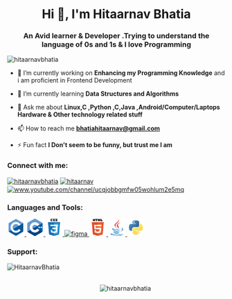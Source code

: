 <h1 align="center">Hi 👋, I'm Hitaarnav Bhatia</h1>
<h3 align="center">An Avid learner & Developer .Trying to understand the language of 0s and 1s & I love Programming</h3>

<p align="left"> <img src="https://komarev.com/ghpvc/?username=hitaarnavbhatia&label=Profile%20views&color=0e75b6&style=flat" alt="hitaarnavbhatia" /> </p>

- 🔭 I’m currently working on **Enhancing my Programming Knowledge** and i am proficient in Frontend Development

- 🌱 I’m currently learning **Data Structures and Algorithms**

- 💬 Ask me about **Linux,C ,Python ,C,Java ,Android/Computer/Laptops Hardware & Other technology related stuff**

- 📫 How to reach me **bhatiahitaarnav@gmail.com**

- ⚡ Fun fact **I Don't seem to be funny, but trust me I am**

<h3 align="left">Connect with me:</h3>
<p align="left">
<a href="https://linkedin.com/in/hitaarnavbhatia" target="blank"><img align="center" src="https://raw.githubusercontent.com/rahuldkjain/github-profile-readme-generator/master/src/images/icons/Social/linked-in-alt.svg" alt="hitaarnavbhatia" height="30" width="40" /></a>
<a href="https://instagram.com/hitaarnav" target="blank"><img align="center" src="https://raw.githubusercontent.com/rahuldkjain/github-profile-readme-generator/master/src/images/icons/Social/instagram.svg" alt="hitaarnav" height="30" width="40" /></a>
<a href="https://www.youtube.com/c/www.youtube.com/channel/ucqjobbgmfw05wohlum2e5mq" target="blank"><img align="center" src="https://raw.githubusercontent.com/rahuldkjain/github-profile-readme-generator/master/src/images/icons/Social/youtube.svg" alt="www.youtube.com/channel/ucqjobbgmfw05wohlum2e5mq" height="30" width="40" /></a>
</p>

<h3 align="left">Languages and Tools:</h3>
<p align="left"> <a href="https://www.cprogramming.com/" target="_blank" rel="noreferrer"> <img src="https://raw.githubusercontent.com/devicons/devicon/master/icons/c/c-original.svg" alt="c" width="40" height="40"/> </a> <a href="https://www.w3schools.com/cpp/" target="_blank" rel="noreferrer"> <img src="https://raw.githubusercontent.com/devicons/devicon/master/icons/cplusplus/cplusplus-original.svg" alt="cplusplus" width="40" height="40"/> </a> <a href="https://www.w3schools.com/css/" target="_blank" rel="noreferrer"> <img src="https://raw.githubusercontent.com/devicons/devicon/master/icons/css3/css3-original-wordmark.svg" alt="css3" width="40" height="40"/> </a> <a href="https://www.figma.com/" target="_blank" rel="noreferrer"> <img src="https://www.vectorlogo.zone/logos/figma/figma-icon.svg" alt="figma" width="40" height="40"/> </a> <a href="https://www.w3.org/html/" target="_blank" rel="noreferrer"> <img src="https://raw.githubusercontent.com/devicons/devicon/master/icons/html5/html5-original-wordmark.svg" alt="html5" width="40" height="40"/> </a> <a href="https://www.java.com" target="_blank" rel="noreferrer"> <img src="https://raw.githubusercontent.com/devicons/devicon/master/icons/java/java-original.svg" alt="java" width="40" height="40"/> </a> <a href="https://www.python.org" target="_blank" rel="noreferrer"> <img src="https://raw.githubusercontent.com/devicons/devicon/master/icons/python/python-original.svg" alt="python" width="40" height="40"/> </a> </p>

<h3 align="left">Support:</h3>
<p><a href="https://www.buymeacoffee.com/HitaarnavBhatia"> <img align="left" src="https://cdn.buymeacoffee.com/buttons/v2/default-yellow.png" height="50" width="210" alt="HitaarnavBhatia" /></a></p><br><br>

<p>&nbsp;<img align="center" src="https://github-readme-stats.vercel.app/api?username=hitaarnavbhatia&show_icons=true&locale=en" alt="hitaarnavbhatia" /></p>

